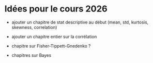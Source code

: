 # Idées pour le cours 2026

- ajouter un chapitre de stat descriptive au début (mean, std, kurtosis, skewness, correlation)
- ajouter un chapitre entier sur la corrélation

- chapitre sur Fisher-Tippett-Gnedenko ?
- chapitres sur Bayes